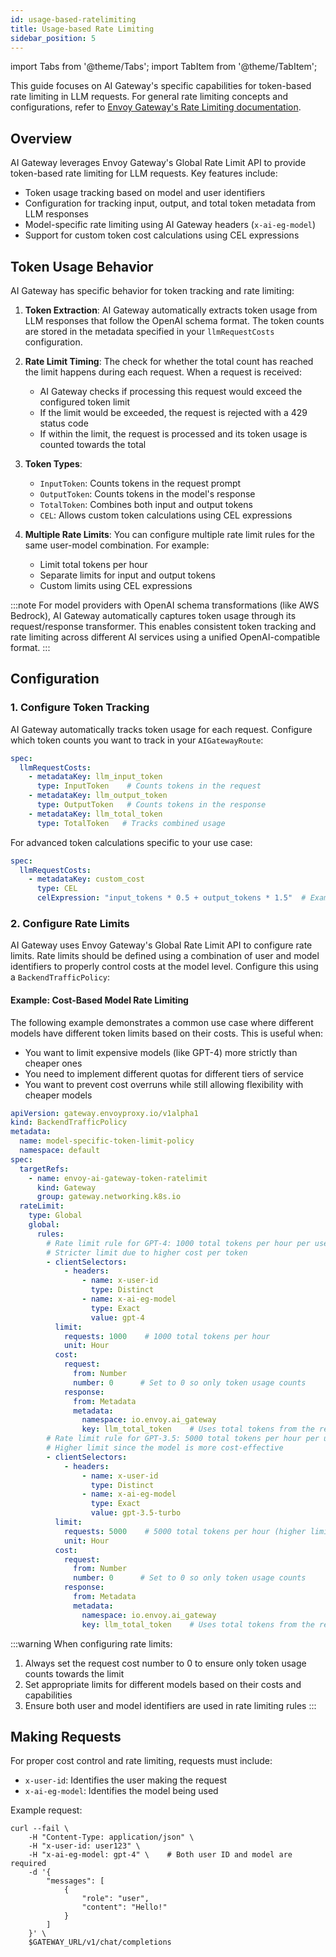 ```yaml
---
id: usage-based-ratelimiting
title: Usage-based Rate Limiting
sidebar_position: 5
---
```


import Tabs from '@theme/Tabs';
import TabItem from '@theme/TabItem';

This guide focuses on AI Gateway's specific capabilities for token-based rate limiting in LLM requests. For general rate limiting concepts and configurations, refer to [Envoy Gateway's Rate Limiting documentation](https://gateway.envoyproxy.io/docs/tasks/traffic/global-rate-limit/).

## Overview

AI Gateway leverages Envoy Gateway's Global Rate Limit API to provide token-based rate limiting for LLM requests. Key features include:
- Token usage tracking based on model and user identifiers
- Configuration for tracking input, output, and total token metadata from LLM responses
- Model-specific rate limiting using AI Gateway headers (`x-ai-eg-model`)
- Support for custom token cost calculations using CEL expressions

## Token Usage Behavior

AI Gateway has specific behavior for token tracking and rate limiting:

1. **Token Extraction**: AI Gateway automatically extracts token usage from LLM responses that follow the OpenAI schema format. The token counts are stored in the metadata specified in your `llmRequestCosts` configuration.

2. **Rate Limit Timing**: The check for whether the total count has reached the limit happens during each request. When a request is received:
   - AI Gateway checks if processing this request would exceed the configured token limit
   - If the limit would be exceeded, the request is rejected with a 429 status code
   - If within the limit, the request is processed and its token usage is counted towards the total

3. **Token Types**:
   - `InputToken`: Counts tokens in the request prompt
   - `OutputToken`: Counts tokens in the model's response
   - `TotalToken`: Combines both input and output tokens
   - `CEL`: Allows custom token calculations using CEL expressions

4. **Multiple Rate Limits**: You can configure multiple rate limit rules for the same user-model combination. For example:
   - Limit total tokens per hour
   - Separate limits for input and output tokens
   - Custom limits using CEL expressions

:::note
For model providers with OpenAI schema transformations (like AWS Bedrock), AI Gateway automatically captures token usage through its request/response transformer. This enables consistent token tracking and rate limiting across different AI services using a unified OpenAI-compatible format.
:::

## Configuration

### 1. Configure Token Tracking

AI Gateway automatically tracks token usage for each request. Configure which token counts you want to track in your `AIGatewayRoute`:

```yaml
spec:
  llmRequestCosts:
    - metadataKey: llm_input_token
      type: InputToken    # Counts tokens in the request
    - metadataKey: llm_output_token
      type: OutputToken   # Counts tokens in the response
    - metadataKey: llm_total_token
      type: TotalToken   # Tracks combined usage
```

For advanced token calculations specific to your use case:

```yaml
spec:
  llmRequestCosts:
    - metadataKey: custom_cost
      type: CEL
      celExpression: "input_tokens * 0.5 + output_tokens * 1.5"  # Example: Weight output tokens more heavily
```

### 2. Configure Rate Limits

AI Gateway uses Envoy Gateway's Global Rate Limit API to configure rate limits. Rate limits should be defined using a combination of user and model identifiers to properly control costs at the model level. Configure this using a `BackendTrafficPolicy`:

#### Example: Cost-Based Model Rate Limiting

The following example demonstrates a common use case where different models have different token limits based on their costs. This is useful when:
- You want to limit expensive models (like GPT-4) more strictly than cheaper ones
- You need to implement different quotas for different tiers of service
- You want to prevent cost overruns while still allowing flexibility with cheaper models

```yaml
apiVersion: gateway.envoyproxy.io/v1alpha1
kind: BackendTrafficPolicy
metadata:
  name: model-specific-token-limit-policy
  namespace: default
spec:
  targetRefs:
    - name: envoy-ai-gateway-token-ratelimit
      kind: Gateway
      group: gateway.networking.k8s.io
  rateLimit:
    type: Global
    global:
      rules:
        # Rate limit rule for GPT-4: 1000 total tokens per hour per user
        # Stricter limit due to higher cost per token
        - clientSelectors:
            - headers:
                - name: x-user-id
                  type: Distinct
                - name: x-ai-eg-model
                  type: Exact
                  value: gpt-4
          limit:
            requests: 1000    # 1000 total tokens per hour
            unit: Hour
          cost:
            request:
              from: Number
              number: 0      # Set to 0 so only token usage counts
            response:
              from: Metadata
              metadata:
                namespace: io.envoy.ai_gateway
                key: llm_total_token    # Uses total tokens from the responses
        # Rate limit rule for GPT-3.5: 5000 total tokens per hour per user
        # Higher limit since the model is more cost-effective
        - clientSelectors:
            - headers:
                - name: x-user-id
                  type: Distinct
                - name: x-ai-eg-model
                  type: Exact
                  value: gpt-3.5-turbo
          limit:
            requests: 5000    # 5000 total tokens per hour (higher limit for less expensive model)
            unit: Hour
          cost:
            request:
              from: Number
              number: 0      # Set to 0 so only token usage counts
            response:
              from: Metadata
              metadata:
                namespace: io.envoy.ai_gateway
                key: llm_total_token    # Uses total tokens from the response
```

:::warning
When configuring rate limits:
1. Always set the request cost number to 0 to ensure only token usage counts towards the limit
2. Set appropriate limits for different models based on their costs and capabilities
3. Ensure both user and model identifiers are used in rate limiting rules
:::

## Making Requests

For proper cost control and rate limiting, requests must include:
- `x-user-id`: Identifies the user making the request
- `x-ai-eg-model`: Identifies the model being used

Example request:
```shell
curl --fail \
    -H "Content-Type: application/json" \
    -H "x-user-id: user123" \
    -H "x-ai-eg-model: gpt-4" \    # Both user ID and model are required
    -d '{
        "messages": [
            {
                "role": "user",
                "content": "Hello!"
            }
        ]
    }' \
    $GATEWAY_URL/v1/chat/completions
```
